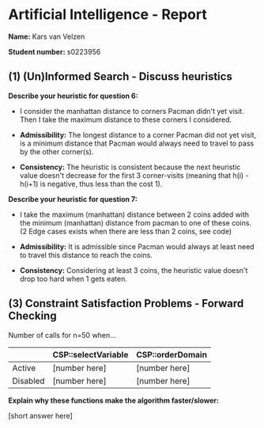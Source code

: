 # Artificial Intelligence - Report

**Name:** Kars van Velzen

**Student number:** s0223956



## (1) (Un)Informed Search - Discuss heuristics

**Describe your heuristic for question 6:**

- I consider the manhattan distance to corners Pacman didn't yet visit. Then I take the maximum distance to these corners I considered. 

- **Admissibility:** The longest distance to a corner Pacman did not yet visit, is a minimum distance that Pacman would always need to travel to pass by the other corner(s).
- **Consistency:** The heuristic is consistent because the next heuristic value doesn't decrease for the first 3 corner-visits (meaning that h(i) - h(i+1) is negative, thus less than the cost 1). 



**Describe your heuristic for question 7:**

- I take the maximum (manhattan) distance between 2 coins added with the minimum (manhattan) distance from pacman to one of these coins. (2 Edge cases exists when there are less than 2 coins, see code)

- **Admissibility:** It is admissible since Pacman would always at least need to travel this distance to reach the coins.
- **Consistency:** Considering at least 3 coins, the heuristic value doesn't drop too hard when 1 gets eaten.  



## (3) Constraint Satisfaction Problems - Forward Checking

Number of calls for n=50 when...

|          | CSP::selectVariable | CSP::orderDomain |
| -------- | ------------------- | ---------------- |
| Active   | [number here]       | [number here]    |
| Disabled | [number here]       | [number here]    |



**Explain why these functions make the algorithm faster/slower:**

[short answer here]

